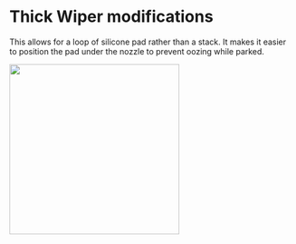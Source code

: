 # Thick Wiper modifications
 This allows for a loop of silicone pad rather than a stack. It makes it easier to position the pad under the nozzle to prevent oozing while parked.

<img width=300 src="https://github.com/joseph-greiner/tridex_mods/blob/main/thick_wiper_mod/images/thick_wiper.png">
